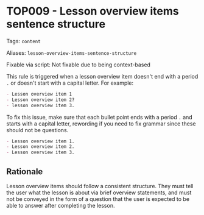 # TOP009 - Lesson overview items sentence structure

Tags: `content`

Aliases: `lesson-overview-items-sentence-structure`

Fixable via script: Not fixable due to being context-based

This rule is triggered when a lesson overview item doesn't end with a period `.` or doesn't start with a capital letter. For example:

```markdown
- Lesson overview item 1
- Lesson overview item 2?
- lesson overview item 3.
```

To fix this issue, make sure that each bullet point ends with a period `.` and starts with a capital letter, rewording if you need to fix grammar since these should not be questions.

```markdown
- Lesson overview item 1.
- Lesson overview item 2.
- Lesson overview item 3.
```

## Rationale

Lesson overview items should follow a consistent structure. They must tell the user what the lesson is about via brief overview statements, and must not be conveyed in the form of a question that the user is expected to be able to answer after completing the lesson.
